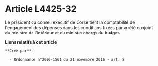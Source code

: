 # Article L4425-32

Le président du conseil exécutif de Corse tient la comptabilité de l'engagement des dépenses dans les conditions fixées par
arrêté conjoint du ministre de l'intérieur et du ministre chargé du budget.

**Liens relatifs à cet article**

	**Créé par**:

	  - Ordonnance n°2016-1561 du 21 novembre 2016 - art. 8
